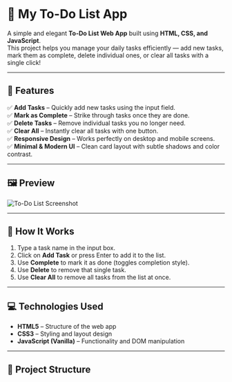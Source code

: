 # 📝 My To-Do List App

A simple and elegant **To-Do List Web App** built using **HTML, CSS, and JavaScript**.  
This project helps you manage your daily tasks efficiently — add new tasks, mark them as complete, delete individual ones, or clear all tasks with a single click!

---

## 🚀 Features

✅ **Add Tasks** – Quickly add new tasks using the input field.  
✅ **Mark as Complete** – Strike through tasks once they are done.  
✅ **Delete Tasks** – Remove individual tasks you no longer need.  
✅ **Clear All** – Instantly clear all tasks with one button.  
✅ **Responsive Design** – Works perfectly on desktop and mobile screens.  
✅ **Minimal & Modern UI** – Clean card layout with subtle shadows and color contrast.

---

## 🖼️ Preview

![To-Do List Screenshot](6e4358bb-10c6-4ab2-aedc-73edae010403.png)

---

## 🧠 How It Works

1. Type a task name in the input box.
2. Click on **Add Task** or press Enter to add it to the list.
3. Use **Complete** to mark it as done (toggles completion style).
4. Use **Delete** to remove that single task.
5. Use **Clear All** to remove all tasks from the list at once.

---

## 💻 Technologies Used

- **HTML5** – Structure of the web app  
- **CSS3** – Styling and layout design  
- **JavaScript (Vanilla)** – Functionality and DOM manipulation  

---

## 📂 Project Structure

